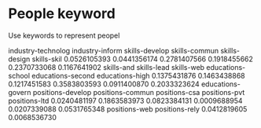 # People keyword

Use keywords to represent peopel

industry-technolog    industry-inform     skills-develop      skills-commun      skills-design        skills-skil 
      0.0526105393       0.0441356174       0.2781407566       0.1918455662       0.2370733068       0.1167641902 
        skills-and        skills-lead         skills-web  educations-school  educations-second    educations-high 
      0.1375431876       0.1463438868       0.1217451583       0.3583803593       0.0911400870       0.2033323624 
 educations-govern  positions-develop   positions-commun      positions-csa      positions-pvt      positions-ltd 
      0.0240481197       0.1863583973       0.0823384131       0.0009688954       0.0207339088       0.0531765348 
     positions-web     positions-rely 
      0.0412819605       0.0068536730 
